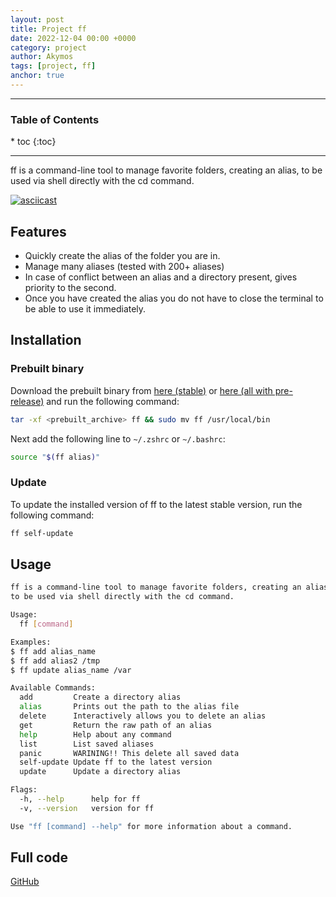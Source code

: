 ```yaml
---
layout: post
title: Project ff
date: 2022-12-04 00:00 +0000
category: project
author: Akymos
tags: [project, ff]
anchor: true
---
```


<hr>
<h3>Table of Contents</h3>
<nav class="toc">
* toc
{:toc}
</nav>
<hr>
<div class="pb-1" />

<!-- excerpt-start -->
ff is a command-line tool to manage favorite folders, creating an alias, to be used via shell directly with the cd command.
<!-- excerpt-end -->
[![asciicast](https://asciinema.org/a/UCxUx5TkKEUEitKyg8FEUZFCi.svg)](https://asciinema.org/a/UCxUx5TkKEUEitKyg8FEUZFCi)


## Features
- Quickly create the alias of the folder you are in.
- Manage many aliases (tested with 200+ aliases)
- In case of conflict between an alias and a directory present, gives priority to the second.
- Once you have created the alias you do not have to close the terminal to be able to use it immediately.

## Installation
### Prebuilt binary
Download the prebuilt binary from [here (stable)](https://github.com/akymos/ff/releases/latest) or [here (all with pre-release)](https://github.com/akymos/ff/releases) and run the following command:
```bash
tar -xf <prebuilt_archive> ff && sudo mv ff /usr/local/bin
```
Next add the following line to `~/.zshrc` or `~/.bashrc`: 
```bash
source "$(ff alias)"
```
### Update
To update the installed version of ff to the latest stable version, run the following command:
```bash
ff self-update
```

## Usage
```bash
ff is a command-line tool to manage favorite folders, creating an alias,
to be used via shell directly with the cd command.

Usage:
  ff [command]

Examples:
$ ff add alias_name
$ ff add alias2 /tmp
$ ff update alias_name /var

Available Commands:
  add         Create a directory alias
  alias       Prints out the path to the alias file
  delete      Interactively allows you to delete an alias
  get         Return the raw path of an alias
  help        Help about any command
  list        List saved aliases
  panic       WARINING!! This delete all saved data
  self-update Update ff to the latest version
  update      Update a directory alias

Flags:
  -h, --help      help for ff
  -v, --version   version for ff

Use "ff [command] --help" for more information about a command.
```

## Full code
[GitHub](https://github.com/akymos/ff)